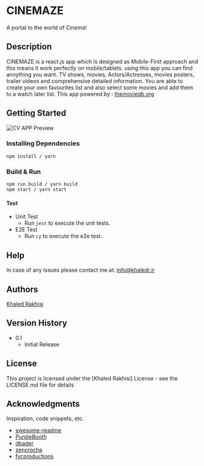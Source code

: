 # CINEMAZE

A portal to the world of Cinema!

## Description

CINEMAZE is a react.js app which is designed as Mobile-First approach and this means it work perfectly on mobile/tablets. using this app you can find annything you want. TV shows, movies, Actors/Actresses, movies posters, trailer videos and comprehensive detailed information. You are able to create your own favourites list and also select some movies and add them to a watch later list.
 This app powered by : [themoviedb.org](https://api.themoviedb.org)

## Getting Started

![CV APP Preview](https://share.balsamiq.com/c/uMzGrHVH9KUE9xG8wqz46.png)


### Installing Dependencies

```
npm install / yarn
```

### Build & Run

```
npm run build / yarn build
npm start / yarn start
```

#### Test
* Unit Test
    * Run `jest` to execute the unit tests.
* E2E Test
    * Run `cy` to execute the e2e test.

## Help

In case of any issues please contact me at: info@khaledr.ir

## Authors

[Khaled Rakhisi](https://www.linkedin.com/in/khaledrakhisi/)

## Version History

* 0.1
    * Initial Release

## License

This project is licensed under the [Khaled Rakhisi] License - see the LICENSE.md file for details

## Acknowledgments

Inspiration, code snippets, etc.
* [awesome-readme](https://github.com/matiassingers/awesome-readme)
* [PurpleBooth](https://gist.github.com/PurpleBooth/109311bb0361f32d87a2)
* [dbader](https://github.com/dbader/readme-template)
* [zenorocha](https://gist.github.com/zenorocha/4526327)
* [fvcproductions](https://gist.github.com/fvcproductions/1bfc2d4aecb01a834b46)
